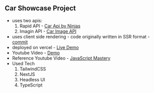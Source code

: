 ## **Car Showcase Project**

- uses two apis:
  1.  Rapid API - [Car Api by Ninjas](https://cars-by-api-ninjas.p.rapidapi.com/v1/cars)
  2.  Imagin API - [Car Image API](https://cdn.imagin.studio/getimage)
- uses client side rendering - code originally written in SSR format - [commit](https://github.com/AMMAR-62/next-js-yt-builds/commit/1ec7dec2eb073e1cc0f0fbba928234b36cbb52c9)
- deployed on vercel - [Live Demo](https://next-js-yt-builds.vercel.app/)
- Youtube Video - [Demo](https://youtu.be/8jkgTLRC2Yg)
- Reference Youtube Video - [JavaScript Mastery](https://youtu.be/pUNSHPyVryU)
- Used Tech
  1.  TailwindCSS
  2.  NextJS
  3.  Headless UI
  4.  TypeScript
